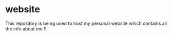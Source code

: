 # website
This repository is being used to host my personal website which contains all the info about me !!

